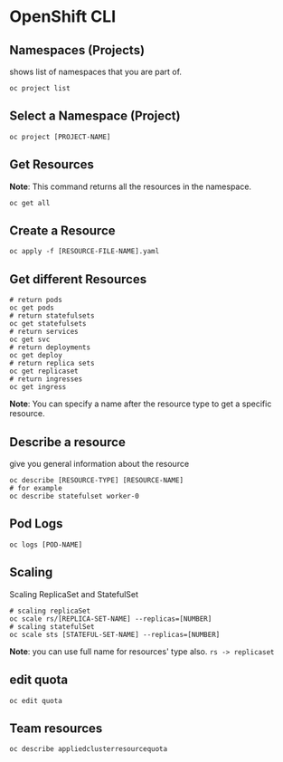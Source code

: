 # OpenShift CLI

## Namespaces (Projects)
shows list of namespaces that you are part of. 
```shell
oc project list 
```

## Select a Namespace (Project)
```shell
oc project [PROJECT-NAME]
```

## Get Resources
**Note**: This command returns all the resources in the namespace.
```shell
oc get all
```

## Create a Resource
```shell
oc apply -f [RESOURCE-FILE-NAME].yaml
```

## Get different Resources
```shell
# return pods
oc get pods
# return statefulsets
oc get statefulsets
# return services
oc get svc
# return deployments
oc get deploy
# return replica sets
oc get replicaset
# return ingresses
oc get ingress
```
**Note**: You can specify a name after the resource type to get a specific resource.

## Describe a resource
give you general information about the resource
```shell
oc describe [RESOURCE-TYPE] [RESOURCE-NAME]
# for example
oc describe statefulset worker-0
```

## Pod Logs
```shell
oc logs [POD-NAME] 
```

## Scaling
Scaling ReplicaSet and StatefulSet
```shell
# scaling replicaSet
oc scale rs/[REPLICA-SET-NAME] --replicas=[NUMBER]
# scaling statefulSet
oc scale sts [STATEFUL-SET-NAME] --replicas=[NUMBER]
```
**Note**: you can use full name for resources' type also. `rs -> replicaset`


## edit quota
```shell
oc edit quota
```

## Team resources
```shell
oc describe appliedclusterresourcequota
```

